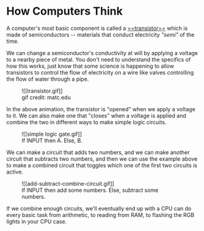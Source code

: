 # How Computers Think

A computer's most basic component is called a [==transistor==](https://en.wikipedia.org/wiki/Transistor) which is made of semiconductors -- materials that conduct electricity *"semi"* of the time.

We can change a semiconductor's conductivity at will by applying a voltage to a nearby piece of metal. You don't need to understand the specifics of how this works, just know that some science is happening to allow transistors to control the flow of electricity on a wire like valves controlling the flow of water through a pipe.

<figure markdown>
![[transistor.gif]]
<figcaption>gif credit: matc.edu</figcaption>
</figure>

In the above animation, the transistor is "opened" when we apply a voltage to it. We can also make one that "closes" when a voltage is applied and combine the two in different ways to make simple logic circuits.

<figure markdown>
![[simple logic gate.gif]]
<figcaption>If INPUT then A. Else, B.</figcaption>
</figure>

We can make a circuit that adds two numbers, and we can make another circuit that subtracts two numbers, and then we can use the example above to make a combined circuit that toggles which one of the first two circuits is active. 

<figure markdown>
![[add-subtract-combine-circuit.gif]]
<figcaption>If INPUT then add some numbers. Else, subtract some numbers.</figcaption>
</figure>

If we combine enough circuits, we'll eventually end up with a CPU can do every basic task from arithmetic, to reading from RAM, to flashing the RGB lights in your CPU case.